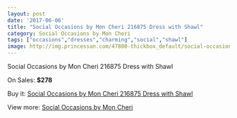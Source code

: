 ```yaml
---
layout: post
date: '2017-06-06'
title: "Social Occasions by Mon Cheri 216875 Dress with Shawl"
category: Social Occasions by Mon Cheri
tags: ["occasions","dresses","charming","social","shawl"]
image: http://img.princessan.com/47880-thickbox_default/social-occasions-by-mon-cheri-216875-dress-with-shawl.jpg
---
```

Social Occasions by Mon Cheri 216875 Dress with Shawl

On Sales: **$278**
<a href="https://www.princessan.com/en/social-occasions-by-mon-cheri/21743-social-occasions-by-mon-cheri-216875-dress-with-shawl.html"><amp-img layout="responsive" width="600" height="600" src="//img.princessan.com/47880-thickbox_default/social-occasions-by-mon-cheri-216875-dress-with-shawl.jpg" alt="Social Occasions by Mon Cheri 216875 Dress with Shawl 0" /></a>
<a href="https://www.princessan.com/en/social-occasions-by-mon-cheri/21743-social-occasions-by-mon-cheri-216875-dress-with-shawl.html"><amp-img layout="responsive" width="600" height="600" src="//img.princessan.com/47883-thickbox_default/social-occasions-by-mon-cheri-216875-dress-with-shawl.jpg" alt="Social Occasions by Mon Cheri 216875 Dress with Shawl 1" /></a>
<a href="https://www.princessan.com/en/social-occasions-by-mon-cheri/21743-social-occasions-by-mon-cheri-216875-dress-with-shawl.html"><amp-img layout="responsive" width="600" height="600" src="//img.princessan.com/47882-thickbox_default/social-occasions-by-mon-cheri-216875-dress-with-shawl.jpg" alt="Social Occasions by Mon Cheri 216875 Dress with Shawl 2" /></a>
<a href="https://www.princessan.com/en/social-occasions-by-mon-cheri/21743-social-occasions-by-mon-cheri-216875-dress-with-shawl.html"><amp-img layout="responsive" width="600" height="600" src="//img.princessan.com/47881-thickbox_default/social-occasions-by-mon-cheri-216875-dress-with-shawl.jpg" alt="Social Occasions by Mon Cheri 216875 Dress with Shawl 3" /></a>

Buy it: [Social Occasions by Mon Cheri 216875 Dress with Shawl](https://www.princessan.com/en/social-occasions-by-mon-cheri/21743-social-occasions-by-mon-cheri-216875-dress-with-shawl.html "Social Occasions by Mon Cheri 216875 Dress with Shawl")

View more: [Social Occasions by Mon Cheri](https://www.princessan.com/en/60-social-occasions-by-mon-cheri "Social Occasions by Mon Cheri")